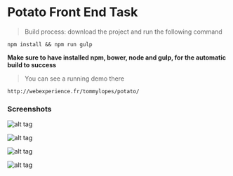 # Potato Front End Task

> Build process: download the project and run the following command

`npm install && npm run gulp`

**Make sure to have installed npm, bower, node and gulp, for the automatic build to success**

> You can see a running demo there

`http://webexperience.fr/tommylopes/potato/`

### Screenshots

![alt tag](http://webexperience.fr/tommylopes/potato/screenshots/1.png)

![alt tag](http://webexperience.fr/tommylopes/potato/screenshots/2.png)

![alt tag](http://webexperience.fr/tommylopes/potato/screenshots/3.png)

![alt tag](http://webexperience.fr/tommylopes/potato/screenshots/4.png)
